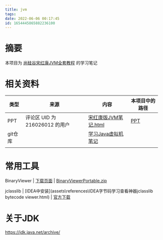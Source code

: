 ```yaml
---
title: jvm
tags: 
date: 2022-06-06 00:17:45
id: 1654445865882236100
---
```

# 摘要

本项目为 [尚硅谷宋红康JVM全套教程](https://www.bilibili.com/video/BV1PJ411n7xZ) 的学习笔记

# 相关资料

| 类型    | 来源                           | 内容                                                         | 本项目中的路径 |
| ------- | ------------------------------ | ------------------------------------------------------------ | -------------- |
| PPT     | 评论区 UID 为 216026012 的用户 | [宋红康版JVM笔记.html](old\PPT\宋红康版JVM笔记.html)         | [PPT](PPT)     |
| git仓库 |                                | [学习Java虚拟机笔记](https://gitee.com/tcl192243051/studyJVM) |                |
|         |                                |                                                              |                |



# 常用工具

BinaryViewer | [下载页面](https://www.proxoft.com/BinaryViewer.aspx) | [BinaryViewerPortable.zip](https://www.proxoft.com/downloads/BinaryViewerPortable.zip) 

jclasslib | [IDEA中安装](assets\references\IDEA字节码学习查看神器jclasslib bytecode viewer.html) | [官方下载](https://github.com/ingokegel/jclasslib/releases) 



# 关于JDK

https://jdk.java.net/archive/













